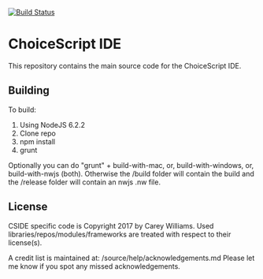 [![Build Status](https://semaphoreci.com/api/v1/choicescriptide/main/branches/latest/badge.svg)](https://semaphoreci.com/choicescriptide/main)
# ChoiceScript IDE
This repository contains the main source code for the ChoiceScript IDE.

## Building
To build:

  1. Using NodeJS 6.2.2
  2. Clone repo
  3. npm install
  4. grunt

Optionally you can do "grunt" + build-with-mac, or, build-with-windows, or, build-with-nwjs (both).
Otherwise the /build folder will contain the build and the /release folder will contain an nwjs .nw file.

## License
CSIDE specific code is Copyright 2017 by Carey Williams.
Used libraries/repos/modules/frameworks are treated with respect to their license(s).

A credit list is maintained at: /source/help/acknowledgements.md
Please let me know if you spot any missed acknowledgements.
